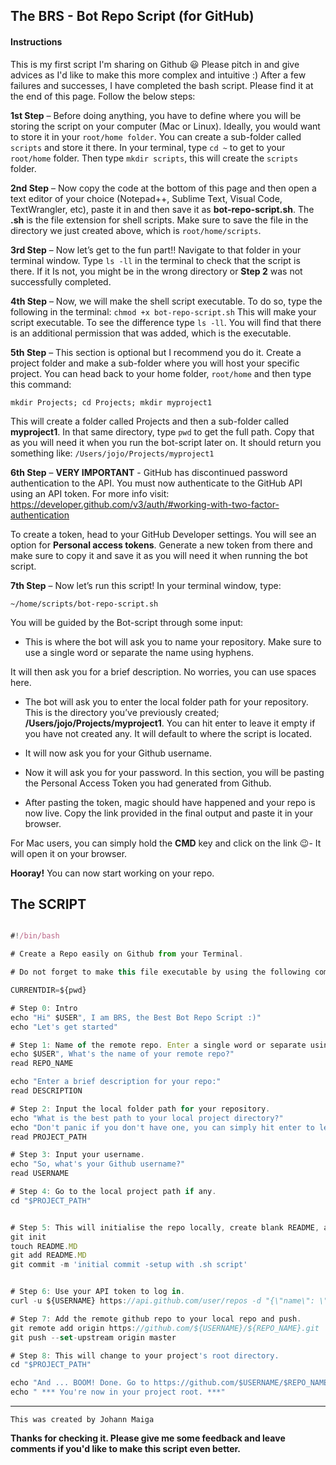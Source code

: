 The BRS - Bot Repo Script (for GitHub)
------------

#### Instructions

This is my first script I'm sharing on Github 😃 Please pitch in and give advices as I'd like to make this more complex and intuitive :)
After a few failures and successes, I have completed the bash script. Please find it at the end of this page. Follow the below steps: 

**1st Step** – Before doing anything, you have to define where you will be storing the script on your computer (Mac or Linux). 
Ideally, you would want to store it in your `root/home folder`. You can create a sub-folder called `scripts` and store it there. In your terminal, type `cd ~` to get to your `root/home` folder. Then type `mkdir scripts`, this will create the `scripts` folder. 

**2nd Step** – Now copy the code at the bottom of this page and then open a text editor of your choice (Notepad++, Sublime Text, Visual Code, TextWrangler, etc), paste it in and then save it as **bot-repo-script.sh**. The **.sh** is the file extension for shell scripts. Make sure to save the file in the directory we just created above, which is `root/home/scripts`. 

**3rd Step** – Now let’s get to the fun part!! Navigate to that folder in your terminal window.
Type `ls -ll` in the terminal to check that the script is there. If it Is not, you might be in the wrong directory or **Step 2** was not successfully completed. 

**4th Step** – Now, we will make the shell script executable. To do so, type the following in the terminal: `chmod +x bot-repo-script.sh` This will make your script executable. To see the difference type `ls -ll`. You will find that there is an additional permission that was added, which is the executable. 

**5th Step** – This section is optional but I recommend you do it. 
Create a project folder and make a sub-folder where you will host your specific project. 
You can head back to your home folder, `root/home` and then type this command:

`mkdir Projects; cd Projects; mkdir myproject1`

This will create a folder called Projects and then a sub-folder called **myproject1**. 
In that same directory, type `pwd` to get the full path. Copy that as you will need it when you run the bot-script later on. 
It should return you something like: `/Users/jojo/Projects/myproject1`

**6th Step** – **VERY IMPORTANT** - GitHub has discontinued password authentication to the API. You must now authenticate to the GitHub API using an API token. For more info visit: https://developer.github.com/v3/auth/#working-with-two-factor-authentication

To create a token, head to your GitHub Developer settings. You will see an option for **Personal access tokens**. Generate a new token from there and make sure to copy it and save it as you will need it when running the bot script.

**7th Step** – Now let’s run this script! In your terminal window, type:

 `~/home/scripts/bot-repo-script.sh`

You will be guided by the Bot-script through some input: 

* This is where the bot will ask you to name your repository. Make sure to use a single word or separate the name using hyphens. 

It will then ask you for a brief description. No worries, you can use spaces here.  

* The bot will ask you to enter the local folder path for your repository. This is the directory you’ve previously created; **/Users/jojo/Projects/myproject1**. You can hit enter to leave it empty if you have not created any. It will default to where the script is located.

* It will now ask you for your Github username.

* Now it will ask you for your password. In this section, you will be pasting the Personal Access Token you had generated from Github. 

* After pasting the token, magic should have happened and your repo is now live. 
Copy the link provided in the final output and paste it in your browser. 

For Mac users, you can simply hold the **CMD** key and click on the link 😉- It will open it on your browser. 

**Hooray!** You can now start working on your repo. 



The SCRIPT
----------

```js 

#!/bin/bash

# Create a Repo easily on Github from your Terminal.

# Do not forget to make this file executable by using the following command: chmod +x <<filename.sh>>

CURRENTDIR=${pwd}

# Step 0: Intro
echo "Hi" $USER", I am BRS, the Best Bot Repo Script :)"
echo "Let's get started"

# Step 1: Name of the remote repo. Enter a single word or separate using hyphens.
echo $USER", What's the name of your remote repo?"
read REPO_NAME

echo "Enter a brief description for your repo:"
read DESCRIPTION

# Step 2: Input the local folder path for your repository.
echo "What is the best path to your local project directory?"
echo "Don't panic if you don't have one, you can simply hit enter to leave it empty :)"
read PROJECT_PATH

# Step 3: Input your username.
echo "So, what's your Github username?"
read USERNAME

# Step 4: Go to the local project path if any.
cd "$PROJECT_PATH"


# Step 5: This will initialise the repo locally, create blank README, add and commit.
git init
touch README.MD
git add README.MD
git commit -m 'initial commit -setup with .sh script'


# Step 6: Use your API token to log in.
curl -u ${USERNAME} https://api.github.com/user/repos -d "{\"name\": \"${REPO_NAME}\", \"description\": \"${DESCRIPTION}\"}"

# Step 7: Add the remote github repo to your local repo and push.
git remote add origin https://github.com/${USERNAME}/${REPO_NAME}.git
git push --set-upstream origin master

# Step 8: This will change to your project's root directory.
cd "$PROJECT_PATH"

echo "And ... BOOM! Done. Go to https://github.com/$USERNAME/$REPO_NAME to see your new repo :D Enjoy your Coding." $USER 
echo " *** You're now in your project root. ***"

```
----------

`This was created by Johann Maiga`

**Thanks for checking it. Please give me some feedback and leave comments if you'd like to make this script even better.** 
